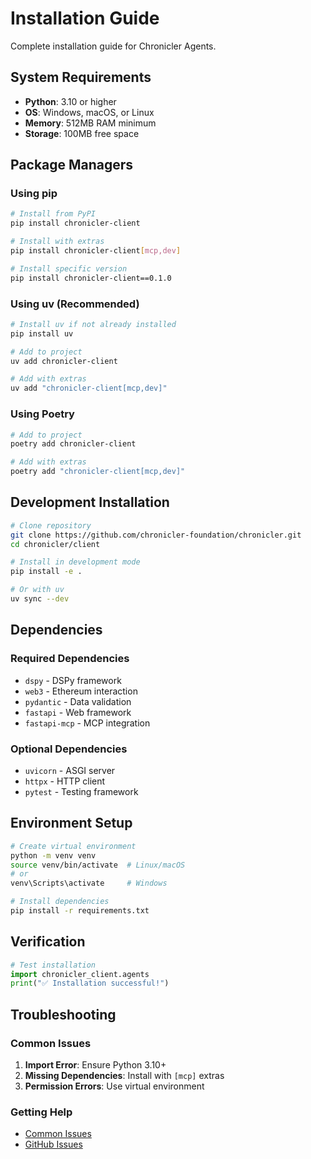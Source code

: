 # Installation Guide

Complete installation guide for Chronicler Agents.

## System Requirements

- **Python**: 3.10 or higher
- **OS**: Windows, macOS, or Linux
- **Memory**: 512MB RAM minimum
- **Storage**: 100MB free space

## Package Managers

### Using pip

```bash
# Install from PyPI
pip install chronicler-client

# Install with extras
pip install chronicler-client[mcp,dev]

# Install specific version
pip install chronicler-client==0.1.0
```

### Using uv (Recommended)

```bash
# Install uv if not already installed
pip install uv

# Add to project
uv add chronicler-client

# Add with extras
uv add "chronicler-client[mcp,dev]"
```

### Using Poetry

```bash
# Add to project
poetry add chronicler-client

# Add with extras
poetry add "chronicler-client[mcp,dev]"
```

## Development Installation

```bash
# Clone repository
git clone https://github.com/chronicler-foundation/chronicler.git
cd chronicler/client

# Install in development mode
pip install -e .

# Or with uv
uv sync --dev
```

## Dependencies

### Required Dependencies

- `dspy` - DSPy framework
- `web3` - Ethereum interaction
- `pydantic` - Data validation
- `fastapi` - Web framework
- `fastapi-mcp` - MCP integration

### Optional Dependencies

- `uvicorn` - ASGI server
- `httpx` - HTTP client
- `pytest` - Testing framework

## Environment Setup

```bash
# Create virtual environment
python -m venv venv
source venv/bin/activate  # Linux/macOS
# or
venv\Scripts\activate     # Windows

# Install dependencies
pip install -r requirements.txt
```

## Verification

```python
# Test installation
import chronicler_client.agents
print("✅ Installation successful!")
```

## Troubleshooting

### Common Issues

1. **Import Error**: Ensure Python 3.10+
2. **Missing Dependencies**: Install with `[mcp]` extras
3. **Permission Errors**: Use virtual environment

### Getting Help

- [Common Issues](../../troubleshooting/common-issues.md)
- [GitHub Issues](https://github.com/chronicler-foundation/chronicler/issues)